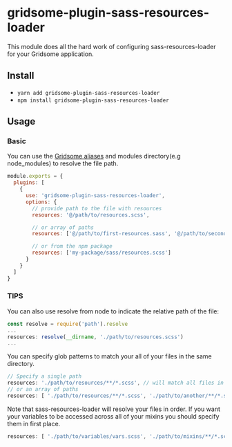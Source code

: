 # gridsome-plugin-sass-resources-loader

This module does all the hard work of configuring sass-resources-loader for your Gridsome application.

## Install

- `yarn add gridsome-plugin-sass-resources-loader`
- `npm install gridsome-plugin-sass-resources-loader`

## Usage

### Basic

You can use the [Gridsome aliases](https://gridsome.org/docs/directory-structure/#aliases) and modules directory(e.g node_modules) to resolve the file path.

```js
module.exports = {
  plugins: [
    {
      use: 'gridsome-plugin-sass-resources-loader',
      options: {
        // provide path to the file with resources
        resources: '@/path/to/resources.scss',

        // or array of paths
        resources: ['@/path/to/first-resources.sass', '@/path/to/second-resources.scss'],

        // or from the npm package
        resources: ['my-package/sass/resources.scss']
      }
    }
  ]
}
```

### TIPS

You can also use resolve from node to indicate the relative path of the file:

```js
const resolve = require('path').resolve
...
resources: resolve(__dirname, './path/to/resources.scss')
...
```

You can specify glob patterns to match your all of your files in the same directory.

```js
// Specify a single path
resources: './path/to/resources/**/*.scss', // will match all files in folder and subdirectories
// or an array of paths
resources: [ './path/to/resources/**/*.scss', './path/to/another/**/*.scss' ]
```

Note that sass-resources-loader will resolve your files in order. If you want your variables to be accessed across all of your mixins you should specify them in first place.

```js
resources: [ './path/to/variables/vars.scss', './path/to/mixins/**/*.scss' ]
```
